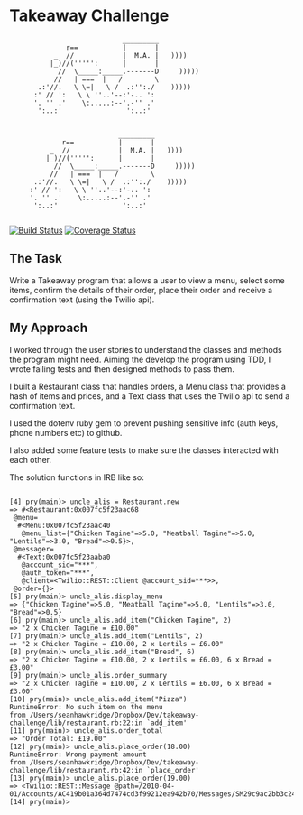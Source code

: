 Takeaway Challenge
==================
```
                            _________
              r==           |       |
           _  //            |  M.A. |   ))))
          |_)//(''''':      |       |
            //  \_____:_____.-------D     )))))
           //   | ===  |   /        \
       .:'//.   \ \=|   \ /  .:'':./    )))))
      :' // ':   \ \ ''..'--:'-.. ':
      '. '' .'    \:.....:--'.-'' .'
       ':..:'                ':..:'
 
 ```

`````
                           _________
             r==           |       |
          _  //            |  M.A. |   ))))
         |_)//(''''':      |       |
           //  \_____:_____.-------D     )))))
          //   | ===  |   /        \
      .:'//.   \ \=|   \ /  .:'':./    )))))
     :' // ':   \ \ ''..'--:'-.. ':
     '. '' .'    \:.....:--'.-'' .'
      ':..:'                ':..:'


`````

[![Build Status](https://travis-ci.org/seanhawkridge/takeaway-challenge.svg?branch=master)](https://travis-ci.org/seanhawkridge/takeaway-challenge)
[![Coverage Status](https://coveralls.io/repos/github/seanhawkridge/takeaway-challenge/badge.svg?branch=master)](https://coveralls.io/github/seanhawkridge/takeaway-challenge?branch=master)

The Task
--------

Write a Takeaway program that allows a user to view a menu, select some items, confirm the details of their order, place their order and receive a confirmation text (using the Twilio api).

My Approach
-----------

I worked through the user stories to understand the classes and methods the program might need. Aiming the develop the program using TDD, I wrote failing tests and then designed methods to pass them.

I built a Restaurant class that handles orders, a Menu class that provides a hash of items and prices, and a Text class that uses the Twilio api to send a confirmation text.

I used the dotenv ruby gem to prevent pushing sensitive info (auth keys, phone numbers etc) to github.

I also added some feature tests to make sure the classes interacted with each other.

The solution functions in IRB like so:

`````

[4] pry(main)> uncle_alis = Restaurant.new
=> #<Restaurant:0x007fc5f23aac68
 @menu=
  #<Menu:0x007fc5f23aac40
   @menu_list={"Chicken Tagine"=>5.0, "Meatball Tagine"=>5.0, "Lentils"=>3.0, "Bread"=>0.5}>,
 @messager=
  #<Text:0x007fc5f23aaba0
   @account_sid="***",
   @auth_token="***",
   @client=<Twilio::REST::Client @account_sid=***>>,
 @order={}>
[5] pry(main)> uncle_alis.display_menu
=> {"Chicken Tagine"=>5.0, "Meatball Tagine"=>5.0, "Lentils"=>3.0, "Bread"=>0.5}
[6] pry(main)> uncle_alis.add_item("Chicken Tagine", 2)
=> "2 x Chicken Tagine = £10.00"
[7] pry(main)> uncle_alis.add_item("Lentils", 2)
=> "2 x Chicken Tagine = £10.00, 2 x Lentils = £6.00"
[8] pry(main)> uncle_alis.add_item("Bread", 6)
=> "2 x Chicken Tagine = £10.00, 2 x Lentils = £6.00, 6 x Bread = £3.00"
[9] pry(main)> uncle_alis.order_summary
=> "2 x Chicken Tagine = £10.00, 2 x Lentils = £6.00, 6 x Bread = £3.00"
[10] pry(main)> uncle_alis.add_item("Pizza")
RuntimeError: No such item on the menu
from /Users/seanhawkridge/Dropbox/Dev/takeaway-challenge/lib/restaurant.rb:22:in `add_item'
[11] pry(main)> uncle_alis.order_total
=> "Order Total: £19.00"
[12] pry(main)> uncle_alis.place_order(18.00)
RuntimeError: Wrong payment amount
from /Users/seanhawkridge/Dropbox/Dev/takeaway-challenge/lib/restaurant.rb:42:in `place_order'
[13] pry(main)> uncle_alis.place_order(19.00)
=> <Twilio::REST::Message @path=/2010-04-01/Accounts/AC419b01a364d7474cd3f99212ea942b70/Messages/SM29c9ac2bb3c246a1bc5dfaf7d4d1aa14>
[14] pry(main)>


`````
